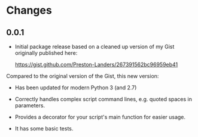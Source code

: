 # Changes

## 0.0.1

 - Initial package release based on a cleaned up version of my Gist originally published here:
 
    https://gist.github.com/Preston-Landers/267391562bc96959eb41

 Compared to the original version of the Gist, this new version:
 
  * Has been updated for modern Python 3 (and 2.7)
  
  * Correctly handles complex script command lines, e.g. quoted spaces in parameters.
  
  * Provides a decorator for your script's main function for easier usage.

  * It has some basic tests.
